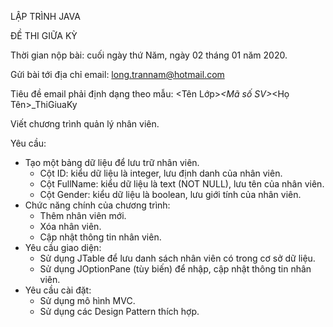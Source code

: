LẬP TRÌNH JAVA

ĐỀ THI GIỮA KỲ

Thời gian nộp bài: cuối ngày thứ Năm, ngày 02 tháng 01 năm 2020.

Gửi bài tới địa chỉ email: long.trannam@hotmail.com

Tiêu đề email phải định dạng theo mẫu: <Tên Lớp>_<Mã số SV>_<Họ Tên>_ThiGiuaKy

Viết chương trình quản lý nhân viên.

Yêu cầu:
- Tạo một bảng dữ liệu để lưu trữ nhân viên.
    + Cột ID: kiểu dữ liệu là integer, lưu định danh của nhân viên.
    + Cột FullName: kiểu dữ liệu là text (NOT NULL), lưu tên của nhân viên.
    + Cột Gender: kiểu dữ liệu là boolean, lưu giới tính của nhân viên.
- Chức năng chính của chương trình:
    + Thêm nhân viên mới.
    + Xóa nhân viên.
    + Cập nhật thông tin nhân viên.
- Yêu cầu giao diện:
    + Sử dụng JTable để lưu danh sách nhân viên có trong cơ sở dữ liệu.
    + Sử dụng JOptionPane (tùy biến) để nhập, cập nhật thông tin nhân viên.
- Yêu cầu cài đặt:
    + Sử dụng mô hình MVC.
    + Sử dụng các Design Pattern thích hợp.